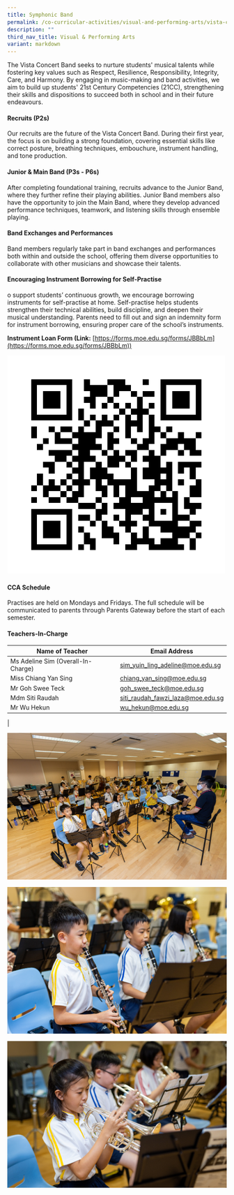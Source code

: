 ```yaml
---
title: Symphonic Band
permalink: /co-curricular-activities/visual-and-performing-arts/vista-concert-band/
description: ""
third_nav_title: Visual & Performing Arts
variant: markdown
---
```

The Vista Concert Band seeks to nurture students' musical talents while fostering key values such as Respect, Resilience, Responsibility, Integrity, Care, and Harmony. By engaging in music-making and band activities, we aim to build up students' 21st Century Competencies (21CC), strengthening their skills and dispositions to succeed both in school and in their future endeavours.

#### Recruits (P2s)
Our recruits are the future of the Vista Concert Band. During their first year, the focus is on building a strong foundation, covering essential skills like correct posture, breathing techniques, embouchure, instrument handling, and tone production.

#### Junior & Main Band (P3s - P6s)
After completing foundational training, recruits advance to the Junior Band, where they further refine their playing abilities. Junior Band members also have the opportunity to join the Main Band, where they develop advanced performance techniques, teamwork, and listening skills through ensemble playing.

#### Band Exchanges and Performances
Band members regularly take part in band exchanges and performances both within and outside the school, offering them diverse opportunities to collaborate with other musicians and showcase their talents.

#### Encouraging Instrument Borrowing for Self-Practise
o support students’ continuous growth, we encourage borrowing instruments for self-practise at home. Self-practise helps students strengthen their technical abilities, build discipline, and deepen their musical understanding. Parents need to fill out and sign an indemnity form for instrument borrowing, ensuring proper care of the school’s instruments.

**Instrument Loan Form (Link:** [https://forms.moe.edu.sg/forms/JBBbLm](https://forms.moe.edu.sg/forms/JBBbLm))

![](/images/bandqr.png)

#### CCA Schedule
Practises are held on Mondays and Fridays. The full schedule will be communicated to parents through Parents Gateway before the start of each semester.

#### Teachers-In-Charge

| Name of Teacher | Email Address |
|---|---|
| Ms Adeline Sim (Overall-In-Charge) | [sim_yuin_ling_adeline@moe.edu.sg](mailto:sim_yuin_ling_adeline@moe.edu.sg) |
| Miss Chiang Yan Sing | [chiang_yan_sing@moe.edu.sg](mailto:chiang_yan_sing@moe.edu.sg) |
| Mr Goh Swee Teck | [goh_swee_teck@moe.edu.sg](mailto:goh_swee_teck@moe.edu.sg)  |
| Mdm Siti Raudah | [siti_raudah_fawzi_laza@moe.edu.sg](mailto:siti_raudah_fawzi_laza@moe.edu.sg) |
| Mr Wu Hekun | [wu_hekun@moe.edu.sg](mailto:wu_hekun@moe.edu.sg) |
|

![](/images/CCA/VAPA/band1.jpg)

![](/images/CCA/VAPA/band2.jpg)

![](/images/CCA/VAPA/band3.jpg)